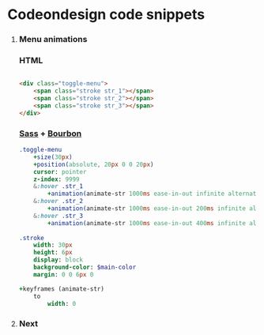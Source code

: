 Codeondesign code snippets
============

1. ### Menu animations
    
    ### HTML
    ```html
    
    <div class="toggle-menu">
        <span class="stroke str_1"></span>
        <span class="stroke str_2"></span>
        <span class="stroke str_3"></span>
    </div>
    ```
    ### [Sass](http://sass-lang.com/) + [Bourbon](http://bourbon.io/)
    ``` sass
    .toggle-menu
        +size(30px)
        +position(absolute, 20px 0 0 20px)
        cursor: pointer
        z-index: 9999
        &:hover .str_1
            +animation(animate-str 1000ms ease-in-out infinite alternate)
        &:hover .str_2
            +animation(animate-str 1000ms ease-in-out 200ms infinite alternate)
        &:hover .str_3
            +animation(animate-str 1000ms ease-in-out 400ms infinite alternate)
        
    .stroke
        width: 30px
        height: 6px
        display: block
        background-color: $main-color
        margin: 0 0 6px 0
    
    +keyframes (animate-str)
        to
            width: 0
    
    ```
2. ### Next
